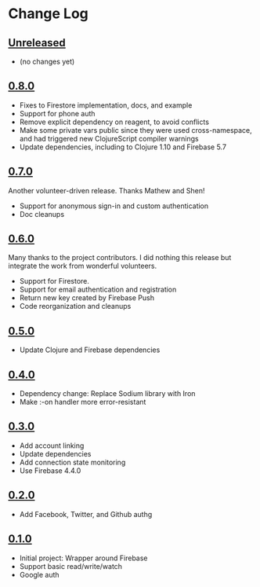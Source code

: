 # Change Log

## [Unreleased]
- (no changes yet)

## [0.8.0]
- Fixes to Firestore implementation, docs, and example
- Support for phone auth
- Remove explicit dependency on reagent, to avoid conflicts
- Make some private vars public since they were used cross-namespace, and had triggered
  new ClojureScript compiler warnings
- Update dependencies, including to Clojure 1.10 and Firebase 5.7

## [0.7.0]
Another volunteer-driven release. Thanks Mathew and Shen!
- Support for anonymous sign-in and custom authentication
- Doc cleanups

## [0.6.0]
Many thanks to the project contributors. I did nothing this release but integrate the
work from wonderful volunteers.
- Support for Firestore.
- Support for email authentication and registration
- Return new key created by Firebase Push
- Code reorganization and cleanups

## [0.5.0]
- Update Clojure and Firebase dependencies

## [0.4.0]
- Dependency change: Replace Sodium library with Iron
- Make :-on handler more error-resistant

## [0.3.0]
- Add account linking
- Update dependencies
- Add connection state monitoring
- Use Firebase 4.4.0

## [0.2.0]
- Add Facebook, Twitter, and Github authg

## [0.1.0]
- Initial project: Wrapper around Firebase
- Support basic read/write/watch
- Google auth

[Unreleased]: https://github.com/deg/re-frame-firebase/compare/c4ee44a...HEAD
[0.8.0]: https://github.com/deg/re-frame-firebase/compare/684812e...c4ee44a
[0.7.0]: https://github.com/deg/re-frame-firebase/compare/46f5630...684812e
[0.6.0]: https://github.com/deg/re-frame-firebase/compare/7192dfc...46f5630
[0.5.0]: https://github.com/deg/re-frame-firebase/compare/0c4cb21...7192dfc
[0.4.0]: https://github.com/deg/re-frame-firebase/compare/41e6695...0c4cb21
[0.3.0]: https://github.com/deg/re-frame-firebase/compare/90f163f...41e6695
[0.2.0]: https://github.com/deg/re-frame-firebase/compare/4804b1f...90f163f
[0.1.0]: https://github.com/deg/re-frame-firebase/compare/b2f1711...4804b1f
